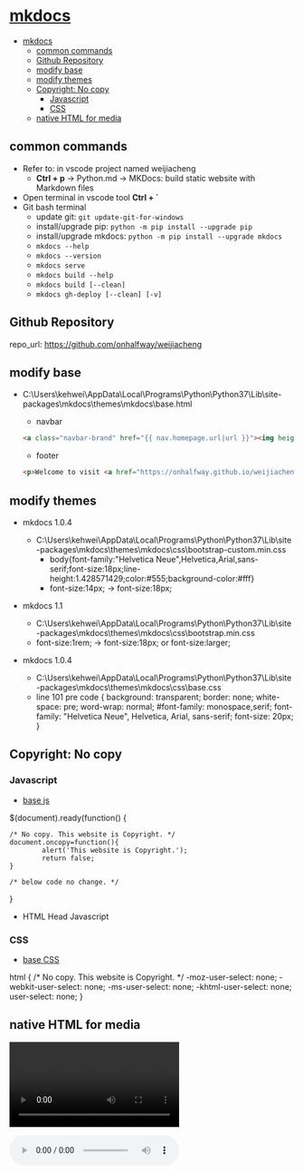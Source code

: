 # [mkdocs](https://www.mkdocs.org/#getting-started)

- [mkdocs](#mkdocs)
  - [common commands](#common-commands)
  - [Github Repository](#github-repository)
  - [modify base](#modify-base)
  - [modify themes](#modify-themes)
  - [Copyright: No copy](#copyright-no-copy)
    - [Javascript](#javascript)
    - [CSS](#css)
  - [native HTML for media](#native-html-for-media)

## common commands

- Refer to: in vscode project named weijiacheng
  - **Ctrl + p** -> Python.md -> MKDocs: build static website with Markdown files
- Open terminal in vscode tool **Ctrl + `**
- Git bash terminal
  - update git: `git update-git-for-windows`
  - install/upgrade pip: `python -m pip install --upgrade pip`
  - install/upgrade mkdocs: `python -m pip install --upgrade mkdocs`
  - `mkdocs --help`
  - `mkdocs --version`
  - `mkdocs serve`
  - `mkdocs build --help`
  - `mkdocs build [--clean]`
  - `mkdocs gh-deploy [--clean] [-v]`

## Github Repository

repo_url: https://github.com/onhalfway/weijiacheng

## modify base

- C:\Users\kehwei\AppData\Local\Programs\Python\Python37\Lib\site-packages\mkdocs\themes\mkdocs\base.html
  - navbar
  
  ```html
  <a class="navbar-brand" href="{{ nav.homepage.url|url }}"><img height="25px" src="{{ config.repo_name }}/img/bee.png">{{ config.site_name }}</a>
  ```

  - footer
  
  ```html
  <p>Welcome to visit <a href="https://onhalfway.github.io/weijiacheng/"><img height="50px" src="{{ config.repo_name }}/img/bee.png"></a> website, Powered by Jeff Wei.</p>
  ```

## modify themes

- mkdocs 1.0.4 
  - C:\Users\kehwei\AppData\Local\Programs\Python\Python37\Lib\site-packages\mkdocs\themes\mkdocs\css\bootstrap-custom.min.css
    - body{font-family:"Helvetica Neue",Helvetica,Arial,sans-serif;font-size:18px;line-height:1.428571429;color:#555;background-color:#fff}
    - font-size:14px; -> font-size:18px;

- mkdocs 1.1
  - C:\Users\kehwei\AppData\Local\Programs\Python\Python37\Lib\site-packages\mkdocs\themes\mkdocs\css\bootstrap.min.css
  - font-size:1rem; -> font-size:18px; or font-size:larger;

- mkdocs 1.0.4 
  - C:\Users\kehwei\AppData\Local\Programs\Python\Python37\Lib\site-packages\mkdocs\themes\mkdocs\css\base.css
  - line 101
pre code {
    background: transparent;
    border: none;
    white-space: pre;
    word-wrap: normal;
    #font-family: monospace,serif;
    font-family: "Helvetica Neue", Helvetica, Arial, sans-serif;
    font-size: 20px;
}

## Copyright: No copy

### Javascript

- [base js](C:\Users\kehwei\AppData\Local\Programs\Python\Python37\Lib\site-packages\mkdocs\themes\mkdocs\js\base.js)

$(document).ready(function() {

    /* No copy. This website is Copyright. */
    document.oncopy=function(){
            alert('This website is Copyright.');
            return false;
    }

    /* below code no change. */
}

- HTML Head Javascript

<script type="text/javascript">
    document.oncopy=function(){
            //alert('This website is Copyright.');
            return false;
    }
</script>

### CSS

- [base CSS](C:\Users\kehwei\AppData\Local\Programs\Python\Python37\Lib\site-packages\mkdocs\themes\mkdocs\css\base.css)

html {
    /* No copy. This website is Copyright. */
    -moz-user-select: none;
    -webkit-user-select: none;
    -ms-user-select: none;
    -khtml-user-select: none;
    user-select: none;
}

## native HTML for media

<video controls="controls">
    <source src="../lib/movie.mp4" type="video/mp4" />
    <source src="../lib/movie.ogg" type="video/ogg" />
</video>

<audio src="../lib/song.ogg" controls="controls"></audio>
